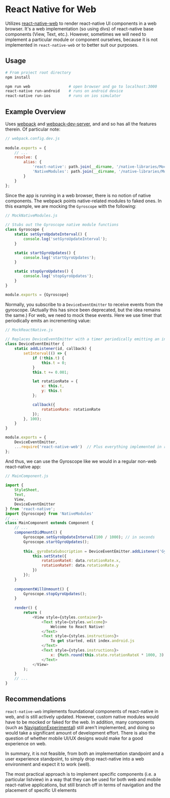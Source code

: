 # React Native for Web

Utilizes [react-native-web](https://github.com/necolas/react-native-web) to render react-native UI components in a web 
browser.  It's a web implementation (so using divs) of react-native base components (View, Text, etc.).  However, sometimes
we will need to implement a particular module or component ourselves, because it is not implemented in `react-native-web`
or to better suit our purposes.

## Usage

```bash
# From project root directory
npm install

npm run web                 # open browser and go to localhost:3000
react-native run-android    # runs on android device
react-native run-ios        # runs on ios simulator
``` 

## Example Overview

Uses [webpack](https://github.com/webpack/webpack) and [webpack-dev-server](https://github.com/webpack/webpack-dev-server), and and so has all the features therein.  Of particular note:   

```javascript
// webpack.config.dev.js
 
module.exports = {
    // ...
    resolve: {
        alias: {
            'react-native': path.join(__dirname, '/native-libraries/MockReactNative.js'),
            'NativeModules': path.join(__dirname, '/native-libraries/MockNativeModules.js')
        }
    }
};

```

Since the app is running in a web browser, there is no notion of native components.  The webpack points native-related
modules to faked ones.  In this example, we are mocking the `Gyroscope` with the following:

```javascript
// MockNativeModules.js
 
// Stubs out the Gyroscope native module functions
class Gyroscope {
    static setGyroUpdateInterval() {
        console.log('setGyroUpdateInterval');
    }

    static startGyroUpdates() {
        console.log('startGyroUpdates');
    }

    static stopGyroUpdates() {
        console.log('stopGyroUpdates');
    }
}

module.exports = {Gyroscope}
```

Normally, you subscribe to a `DeviceEventEmitter` to receive events from the gyroscope.  (Actually this has since been 
deprecated, but the idea remains the same.) For web, we need to mock these events.  Here we use timer that periodically 
emits an incrementing value:

```javascript
// MockReactNative.js
 
// Replaces DeviceEventEmitter with a timer periodically emitting an incrementing x and y value.
class DeviceEventEmitter {
    static addListener(id, callback) {
        setInterval(() => {
            if (!this.t) {
                this.t = 0;
            }
            this.t += 0.001;

            let rotationRate = {
                x: this.t,
                y: this.t
            };

            callback({
                rotationRate: rotationRate
            });
        }, 100);
    }
}

module.exports = {
    DeviceEventEmitter,
    ...require('react-native-web')  // Plus everything implemented in react-native-web
};
```

And thus, we can use the Gyroscope like we would in a regular non-web react-native app:
```javascript
// MainComponent.js
 
import {
    StyleSheet,
    Text,
    View,
    DeviceEventEmitter
} from 'react-native';
import {Gyroscope} from 'NativeModules'
// ...
class MainComponent extends Component {
    // ...
    componentDidMount() {
        Gyroscope.setGyroUpdateInterval(100 / 1000); // in seconds
        Gyroscope.startGyroUpdates();
    
        this._gyroDataSubscription = DeviceEventEmitter.addListener('GyroData', (data) => {
            this.setState({
                rotationRateX: data.rotationRate.x,
                rotationRateY: data.rotationRate.y
            })
        });
    }
    
    componentWillUnmount() {
        Gyroscope.stopGyroUpdates();
    }
    
    render() {
        return (
            <View style={styles.container}>
                <Text style={styles.welcome}>
                    Welcome to React Native!
                </Text>
                <Text style={styles.instructions}>
                    To get started, edit index.android.js
                </Text>
                <Text style={styles.instructions}>
                    x: {Math.round(this.state.rotationRateX * 1000, 3) / 1000}, y: {Math.round(this.state.rotationRateY * 1000, 3) / 1000}
                </Text>
            </View>
        );
    }
    // ...
}
```

## Recommendations

`react-native-web` implements foundational components of react-native in web, and is still actively updated. However, 
custom native modules would have to be mocked or faked for the web.  In addition, many components (such as 
[NavigationExperimental](https://facebook.github.io/react-native/docs/navigation.html)) still aren't implemented, and 
doing so would take a significant amount of development effort. There is also the question of whether mobile UI/UX 
designs would make for a good experience on web.

In summary, it is not feasible, from both an implementation standpoint and a user experience standpoint, to simply
drop react-native into a web environment and expect it to work (well).

The most practical approach is to implement specific components (i.e. a particular listview) in  a way that they can
be used for both web and mobile react-native applications, but still branch off in terms of navigation and the placement
of specific UI elements




